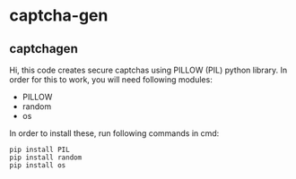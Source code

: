 # captcha-gen

## captchagen

Hi, this code creates secure captchas using PILLOW (PIL) python library. In order for this to work, you will need following modules: 

- PILLOW
- random
- os

In order to install these, run following commands in cmd:

```
pip install PIL
pip install random
pip install os
```
